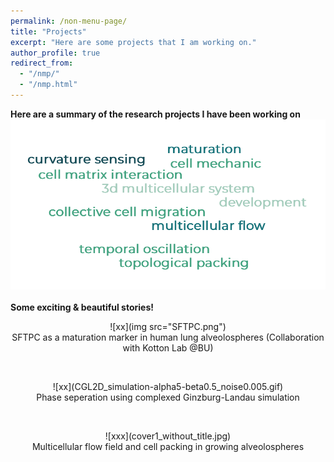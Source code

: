 ```yaml
---
permalink: /non-menu-page/
title: "Projects"
excerpt: "Here are some projects that I am working on."
author_profile: true
redirect_from: 
  - "/nmp/"
  - "/nmp.html"
---
```


**Here are a summary of the research projects I have been working on** <br/>
![xx](wordcloud.png)<br/>
<br/>
**Some exciting & beautiful stories!** <br/>
<p align="center">
  ![xx](img src="SFTPC.png")<br/>
  SFTPC as a maturation marker in human lung alveolospheres (Collaboration with Kotton Lab @BU) <br/> 
</p>
<br/>
<p align="center">
  ![xx](CGL2D_simulation-alpha5-beta0.5_noise0.005.gif) <br/>
Phase seperation using complexed Ginzburg-Landau simulation<br/>
</p>  
<br/>
<p align="center">
  ![xxx](cover1_without_title.jpg) <br/>
Multicellular flow field and cell packing in growing alveolospheres<br/>
</p> 




